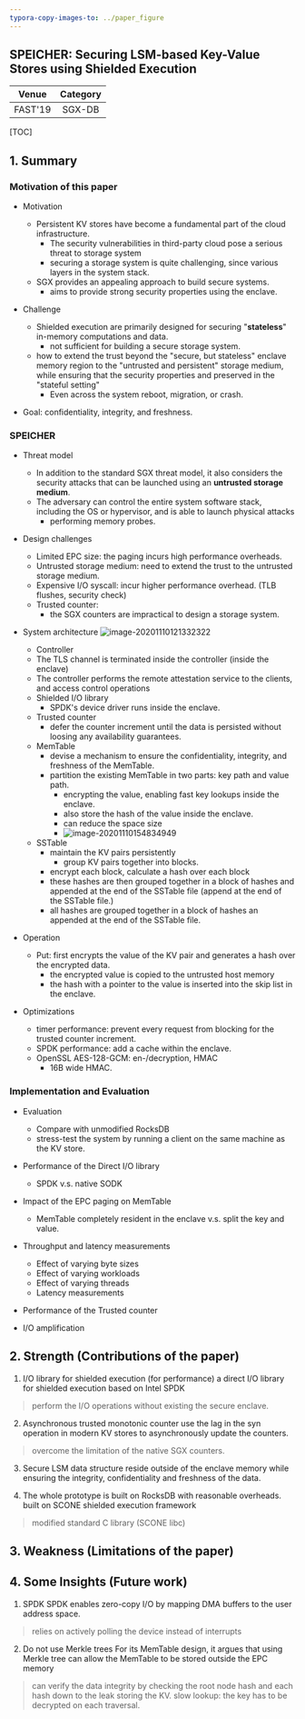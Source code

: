 ```yaml
---
typora-copy-images-to: ../paper_figure
---
```

SPEICHER: Securing LSM-based Key-Value Stores using Shielded Execution
------------------------------------------
|           Venue            |       Category       |
| :------------------------: | :------------------: |
| FAST'19 | SGX-DB |
[TOC]

## 1. Summary
### Motivation of this paper

- Motivation
  - Persistent KV stores have become a fundamental part of the cloud infrastructure.
    - The security vulnerabilities in third-party cloud pose a serious threat to storage system
    - securing a storage system is quite challenging, since various layers in the system stack.
  - SGX provides an appealing approach to build secure systems.
    - aims to provide strong security properties using the enclave.

- Challenge
  - Shielded execution are primarily designed for securing "**stateless**" in-memory computations and data.
    - not sufficient for building a secure storage system.
  - how to extend the trust beyond the "secure, but stateless" enclave memory region to the "untrusted and persistent" storage medium, while ensuring that the security properties and preserved in the "stateful setting" 
    - Even across the system reboot, migration, or crash.

- Goal: confidentiality, integrity, and freshness.



### SPEICHER

- Threat model
  - In addition to the standard SGX threat model, it also considers the security attacks that can be launched using an **untrusted storage medium**.
  - The adversary can control the entire system software stack, including the OS or hypervisor, and is able to launch physical attacks
    - performing memory probes.

- Design challenges 
  - Limited EPC size: the paging incurs high performance overheads.
  - Untrusted storage medium: need to extend the trust to the untrusted storage medium.
  - Expensive I/O syscall: incur higher performance overhead. (TLB flushes, security check)
  - Trusted counter: 
    - the SGX counters are impractical to design a storage system.

- System architecture
![image-20201110121332322](../paper_figure/image-20201110121332322.png)
  
  -  Controller
    - The TLS channel is terminated inside the controller (inside the enclave)
    - The controller performs the remote attestation service to the clients, and access control operations
  - Shielded I/O library 
    - SPDK's device driver runs inside the enclave.
  - Trusted counter
    - defer the counter increment until the data is persisted without loosing any availability guarantees. 
  - MemTable
    - devise a mechanism to ensure the confidentiality, integrity, and freshness of the MemTable.
    - partition the existing MemTable in two parts: key path and value path.
      - encrypting the value, enabling fast key lookups inside the enclave.
      - also store the hash of the value inside the enclave.
      - can reduce the space size 
      - ![image-20201110154834949](../paper_figure/image-20201110154834949.png)
  - SSTable
    - maintain the KV pairs persistently
      - group KV pairs together into blocks.
    - encrypt each block, calculate a hash over each block
    - these hashes are then grouped together in a block of hashes and appended at the end of the SSTable file (append at the end of the SSTable file.)
    - all hashes are grouped together in a block of hashes an appended at the end of the SSTable file.

- Operation
  - Put: first encrypts the value of the KV pair and generates a hash over the encrypted data.
    - the encrypted value is copied to the untrusted host memory
    - the hash with a pointer to the value is inserted into the skip list in the enclave.

- Optimizations
  - timer performance: prevent every request from blocking for the trusted counter increment.
  - SPDK performance: add a cache within the enclave.
  - OpenSSL AES-128-GCM: en-/decryption, HMAC
    - 16B wide HMAC.


### Implementation and Evaluation
- Evaluation
  - Compare with unmodified RocksDB
  - stress-test the system by running a client on the same machine as the KV store.

- Performance of the Direct I/O library
  - SPDK v.s. native SODK

- Impact of the EPC paging on MemTable
  - MemTable completely resident in the enclave v.s. split the key and value.

- Throughput and latency measurements 
  - Effect of varying byte sizes
  - Effect of varying workloads
  - Effect of varying threads
  - Latency measurements

- Performance of the Trusted counter
- I/O amplification

## 2. Strength (Contributions of the paper)
1. I/O library for shielded execution (for performance)
a direct I/O library for shielded execution based on Intel SPDK
> perform the I/O operations without existing the secure enclave.

2. Asynchronous trusted monotonic counter 
use the lag in the syn operation in modern KV stores to asynchronously update the counters.
> overcome the limitation of the native SGX counters.

3. Secure LSM data structure
reside outside of the enclave memory while ensuring the integrity, confidentiality and freshness of the data.

4. The whole prototype is built on RocksDB with reasonable overheads.
built on SCONE shielded execution framework
> modified standard C library (SCONE libc)


## 3. Weakness (Limitations of the paper)

## 4. Some Insights (Future work)
1. SPDK
SPDK enables zero-copy I/O by mapping DMA buffers to the user address space. 
> relies on actively polling the device instead of interrupts

2. Do not use Merkle trees 
For its MemTable design, it argues that using Merkle tree can allow the MemTable to be stored outside the EPC memory
> can verify the data integrity by checking the root node hash and each hash down to the leak storing the KV.
> slow lookup: the key has to be decrypted on each traversal.